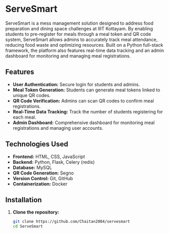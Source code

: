 # ServeSmart

ServeSmart is a mess management solution designed to address food preparation and dining space challenges at IIIT Kottayam. By enabling students to pre-register for meals through a meal token and QR code system, ServeSmart allows admins to accurately track meal attendance, reducing food waste and optimizing resources. Built on a Python full-stack framework, the platform also features real-time data tracking and an admin dashboard for monitoring and managing meal registrations.

## Features

- **User Authentication:** Secure login for students and admins.
- **Meal Token Generation:** Students can generate meal tokens linked to unique QR codes.
- **QR Code Verification:** Admins can scan QR codes to confirm meal registrations.
- **Real-Time Data Tracking:** Track the number of students registering for each meal.
- **Admin Dashboard:** Comprehensive dashboard for monitoring meal registrations and managing user accounts.

## Technologies Used

- **Frontend:** HTML, CSS, JavaScript
- **Backend:** Python, Flask, Celery (redis)
- **Database:** MySQL
- **QR Code Generation:** Segno
- **Version Control:** Git, GitHub
- **Containerization:** Docker
## Installation

1. **Clone the repository:**
   ```bash
   git clone https://github.com/Chaitan2004/servesmart
   cd ServeSmart
